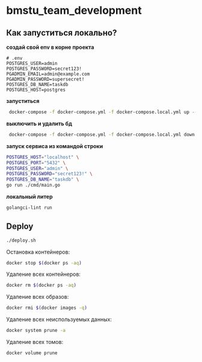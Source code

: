 # bmstu_team_development

##  Как запуститься  локально?

**создай свой env в корне проекта**

```env
# .env
POSTGRES_USER=admin
POSTGRES_PASSWORD=secret123!
PGADMIN_EMAIL=admin@example.com
PGADMIN_PASSWORD=supersecret!
POSTGRES_DB_NAME=taskdb
POSTGRES_HOST=postgres
```

**запуститься**

```bash 
 docker-compose -f docker-compose.yml -f docker-compose.local.yml up --build
```

**выключить и удалить бд**

```bash 
 docker-compose -f docker-compose.yml -f docker-compose.local.yml down -v
```

**запуск сервиса из командой строки**

```bash
POSTGRES_HOST="localhost" \
POSTGRES_PORT="5432" \
POSTGRES_USER="admin" \
POSTGRES_PASSWORD="secret123!" \
POSTGRES_DB_NAME="taskdb" \
go run ./cmd/main.go
```

**локальный литер**

```bash
golangci-lint run
```

##  Deploy
```bash
./deploy.sh
```

Остановка контейнеров:

```bash 
docker stop $(docker ps -aq)
```

Удаление всех контейнеров:

```bash 
docker rm $(docker ps -aq)
```

Удаление всех образов:

```bash
docker rmi $(docker images -q)
```

Удаление всех неиспользуемых данных:

```bash
docker system prune -a
```

Удаление всех томов:

```bash 
docker volume prune
```
